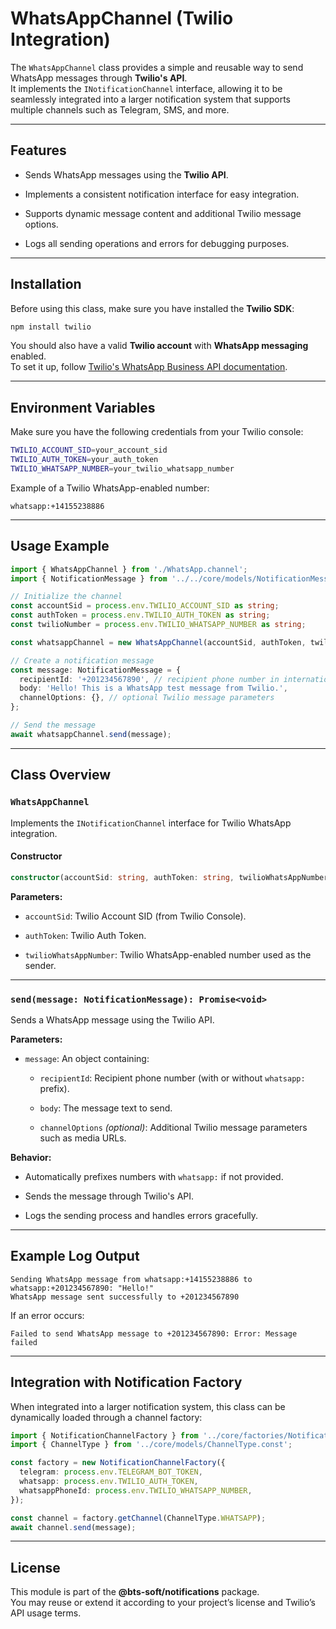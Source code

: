 
# WhatsAppChannel (Twilio Integration)

The `WhatsAppChannel` class provides a simple and reusable way to send WhatsApp messages through **Twilio's API**.  
It implements the `INotificationChannel` interface, allowing it to be seamlessly integrated into a larger notification system that supports multiple channels such as Telegram, SMS, and more.

---

## Features

- Sends WhatsApp messages using the **Twilio API**.
    
- Implements a consistent notification interface for easy integration.
    
- Supports dynamic message content and additional Twilio message options.
    
- Logs all sending operations and errors for debugging purposes.
    

---

## Installation

Before using this class, make sure you have installed the **Twilio SDK**:

```bash
npm install twilio
```

You should also have a valid **Twilio account** with **WhatsApp messaging** enabled.  
To set it up, follow [Twilio's WhatsApp Business API documentation](https://www.twilio.com/docs/whatsapp).

---

## Environment Variables

Make sure you have the following credentials from your Twilio console:

```bash
TWILIO_ACCOUNT_SID=your_account_sid
TWILIO_AUTH_TOKEN=your_auth_token
TWILIO_WHATSAPP_NUMBER=your_twilio_whatsapp_number
```

Example of a Twilio WhatsApp-enabled number:

```
whatsapp:+14155238886
```

---

## Usage Example

```ts
import { WhatsAppChannel } from './WhatsApp.channel';
import { NotificationMessage } from '../../core/models/NotificationMessage.interface';

// Initialize the channel
const accountSid = process.env.TWILIO_ACCOUNT_SID as string;
const authToken = process.env.TWILIO_AUTH_TOKEN as string;
const twilioNumber = process.env.TWILIO_WHATSAPP_NUMBER as string;

const whatsappChannel = new WhatsAppChannel(accountSid, authToken, twilioNumber);

// Create a notification message
const message: NotificationMessage = {
  recipientId: '+201234567890', // recipient phone number in international format
  body: 'Hello! This is a WhatsApp test message from Twilio.',
  channelOptions: {}, // optional Twilio message parameters
};

// Send the message
await whatsappChannel.send(message);
```

---

## Class Overview

### `WhatsAppChannel`

Implements the `INotificationChannel` interface for Twilio WhatsApp integration.

#### Constructor

```ts
constructor(accountSid: string, authToken: string, twilioWhatsAppNumber: string)
```

**Parameters:**

- `accountSid`: Twilio Account SID (from Twilio Console).
    
- `authToken`: Twilio Auth Token.
    
- `twilioWhatsAppNumber`: Twilio WhatsApp-enabled number used as the sender.
    

---

### `send(message: NotificationMessage): Promise<void>`

Sends a WhatsApp message using the Twilio API.

**Parameters:**

- `message`: An object containing:
    
    - `recipientId`: Recipient phone number (with or without `whatsapp:` prefix).
        
    - `body`: The message text to send.
        
    - `channelOptions` _(optional)_: Additional Twilio message parameters such as media URLs.
        

**Behavior:**

- Automatically prefixes numbers with `whatsapp:` if not provided.
    
- Sends the message through Twilio's API.
    
- Logs the sending process and handles errors gracefully.
    

---

## Example Log Output

```
Sending WhatsApp message from whatsapp:+14155238886 to whatsapp:+201234567890: "Hello!"
WhatsApp message sent successfully to +201234567890
```

If an error occurs:

```
Failed to send WhatsApp message to +201234567890: Error: Message failed
```

---

## Integration with Notification Factory

When integrated into a larger notification system, this class can be dynamically loaded through a channel factory:

```ts
import { NotificationChannelFactory } from '../core/factories/NotificationChannel.factory';
import { ChannelType } from '../core/models/ChannelType.const';

const factory = new NotificationChannelFactory({
  telegram: process.env.TELEGRAM_BOT_TOKEN,
  whatsapp: process.env.TWILIO_AUTH_TOKEN,
  whatsappPhoneId: process.env.TWILIO_WHATSAPP_NUMBER,
});

const channel = factory.getChannel(ChannelType.WHATSAPP);
await channel.send(message);
```

---

## License

This module is part of the **@bts-soft/notifications** package.  
You may reuse or extend it according to your project’s license and Twilio’s API usage terms.
